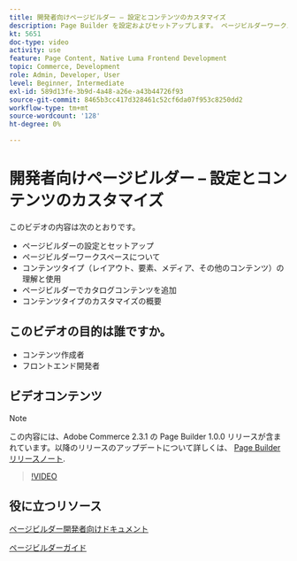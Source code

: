 ```yaml
---
title: 開発者向けページビルダー – 設定とコンテンツのカスタマイズ
description: Page Builder を設定およびセットアップします​。 ページビルダーワークスペース​について コンテンツタイプ（レイアウト、要素、メディア、その他のコンテンツ​）を理解し、使用します。 ページビルダーでカタログコンテンツを追加します。
kt: 5651
doc-type: video
activity: use
feature: Page Content, Native Luma Frontend Development
topic: Commerce, Development
role: Admin, Developer, User
level: Beginner, Intermediate
exl-id: 589d13fe-3b9d-4a48-a26e-a43b44726f93
source-git-commit: 8465b3cc417d328461c52cf6da07f953c8250dd2
workflow-type: tm+mt
source-wordcount: '128'
ht-degree: 0%

---
```


# 開発者向けページビルダー – 設定とコンテンツのカスタマイズ

このビデオの内容は次のとおりです。

- ページビルダーの設定とセットアップ&#x200B;
- ページビルダーワークスペースについて&#x200B;
- コンテンツタイプ（レイアウト、要素、メディア、その他のコンテンツ）の理解と使用&#x200B;
- ページビルダーでカタログコンテンツを追加
- コンテンツタイプのカスタマイズの概要

## このビデオの目的は誰ですか。

- コンテンツ作成者
- フロントエンド開発者

## ビデオコンテンツ

>[!NOTE]
>
>この内容には、Adobe Commerce 2.3.1 の Page Builder 1.0.0 リリースが含まれています。以降のリリースのアップデートについて詳しくは、 [Page Builder リリースノート](https://experienceleague.adobe.com/docs/commerce-admin/page-builder/release-notes.html).

>[!VIDEO](https://video.tv.adobe.com/v/35710?quality=12&learn=on)

## 役に立つリソース

[ページビルダー開発者向けドキュメント](https://developer.adobe.com/commerce/frontend-core/page-builder/)

[ページビルダーガイド](https://experienceleague.adobe.com/docs/commerce-admin/page-builder/introduction.html)
